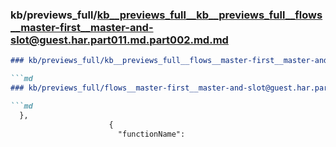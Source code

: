 ### kb/previews_full/kb__previews_full__kb__previews_full__flows__master-first__master-and-slot@guest.har.part011.md.part002.md.md

```md
### kb/previews_full/kb__previews_full__flows__master-first__master-and-slot@guest.har.part011.md.part002.md

```md
### kb/previews_full/flows__master-first__master-and-slot@guest.har.part011.md (part 002)

```md
  },
                      {
                        "functionName": 
```

```

```

```
